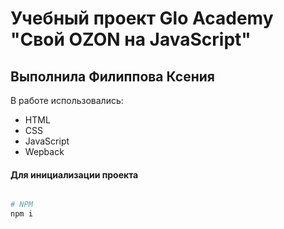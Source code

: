 # Учебный проект Glo Academy "Свой OZON на JavaScript"
## Выполнила Филиппова Ксения

В работе использовались:
- HTML
- CSS
- JavaScript
- Wepback


#### Для инициализации проекта

```sh

# NPM
npm i
```

